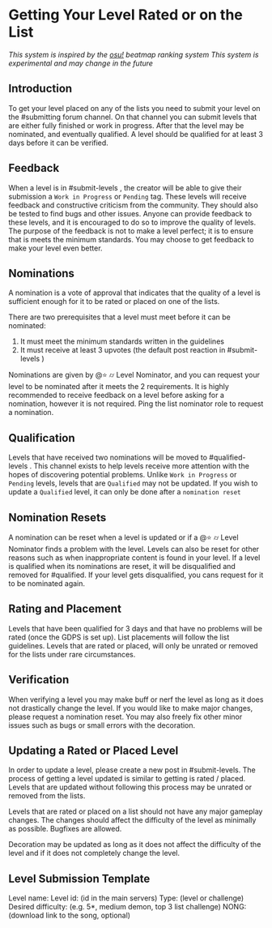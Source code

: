 # Getting Your Level Rated or on the List

_This system is inspired by the [osu!](https://osu.ppy.sh/wiki/en/Beatmap_ranking_procedure) beatmap ranking system_
_This system is experimental and may change in the future_

## Introduction

To get your level placed on any of the lists you need to submit your level on the #submitting forum channel. On that channel you can submit levels that are either fully finished or work in progress. After that the level may be nominated, and eventually qualified. A level should be qualified for at least 3 days before it can be verified.

## Feedback

When a level is in #submit-levels , the creator will be able to give their submission a `Work in Progress` or `Pending` tag. These levels will receive feedback and constructive criticism from the community. They should also be tested to find bugs and other issues. Anyone can provide feedback to these levels, and it is encouraged to do so to improve the quality of levels. The purpose of the feedback is not to make a level perfect; it is to ensure that is meets the minimum standards. You may choose to get feedback to make your level even better.

## Nominations

A nomination is a vote of approval that indicates that the quality of a level is sufficient enough for it to be rated or placed on one of the lists.

There are two prerequisites that a level must meet before it can be nominated:

1. It must meet the minimum standards written in the guidelines
2. It must receive at least 3 upvotes (the default post reaction in #submit-levels )

Nominations are given by @⭐️ ⌭ Level Nominator, and you can request your level to be nominated after it meets the 2 requirements. It is highly recommended to receive feedback on a level before asking for a nomination, however it is not required. Ping the list nominator role to request a nomination.

## Qualification

Levels that have received two nominations will be moved to #qualified-levels . This channel exists to help levels receive more attention with the hopes of discovering potential problems. Unlike `Work in Progress` or `Pending` levels, levels that are `Qualified` may not be updated. If you wish to update a `Qualified` level, it can only be done after a `nomination reset`

## Nomination Resets

A nomination can be reset when a level is updated or if a @⭐️ ⌭ Level Nominator finds a problem with the level. Levels can also be reset for other reasons such as when inappropriate content is found in your level. If a level is qualified when its nominations are reset, it will be disqualified and removed for #qualified. If your level gets disqualified, you cans request for it to be nominated again.

## Rating and Placement

Levels that have been qualified for 3 days and that have no problems will be rated (once the GDPS is set up). List placements will follow the list guidelines. Levels that are rated or placed, will only be unrated or removed for the lists under rare circumstances.

## Verification

When verifying a level you may make buff or nerf the level as long as it does not drastically change the level. If you would like to make major changes, please request a nomination reset. You may also freely fix other minor issues such as bugs or small errors with the decoration.

## Updating a Rated or Placed Level

In order to update a level, please create a new post in #submit-levels. The process of getting a level updated is similar to getting is rated / placed. Levels that are updated without following this process may be unrated or removed from the lists.

Levels that are rated or placed on a list should not have any major gameplay changes. The changes should affect the difficulty of the level as minimally as possible. Bugfixes are allowed.

Decoration may be updated as long as it does not affect the difficulty of the level and if it does not completely change the level.

## Level Submission Template

Level name:
Level id: (id in the main servers)
Type: (level or challenge)
Desired difficulty: (e.g. 5\*, medium demon, top 3 list challenge)
NONG: (download link to the song, optional)
